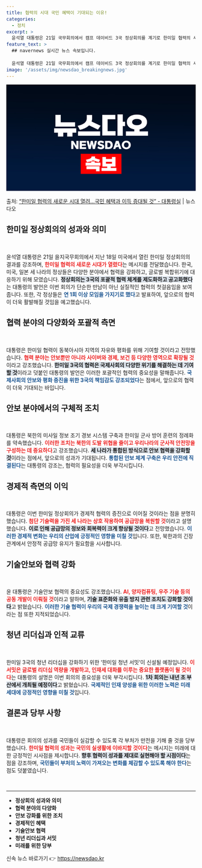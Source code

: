 ```yaml
---
title: 협력의 시대 국민 혜택이 기대되는 이유!
categories:
  - 정치
excerpt: >
  윤석열 대통령은 21일 국무회의에서 캠프 데이비드 3국 정상회의를 계기로 한미일 협력의 새로운 시대가 열렸다…
feature_text: >
  ## navernews 실시간 뉴스 속보입니다.

  윤석열 대통령은 21일 국무회의에서 캠프 데이비드 3국 정상회의를 계기로 한미일 협력의 새로운 시대가 열렸다…
image: '/assets/img/newsdao_breakingnews.jpg'
---
```


![뉴스다오 속보](/assets/img/newsdao_breakingnews.jpg)

<p>출처: <a href="https://newsdao.kr/1649" rel="dofollow">“한미일 협력의 새로운 시대 열려…국민 혜택과 이득 증대될 것” - 대통령실</a> | 뉴스다오</p>

<h2 data-ke-size="size26">한미일 정상회의의 성과와 의미</h2>
<p data-ke-size="size16">&nbsp;</p>
윤석열 대통령은 21일 을지국무회의에서 지난 18일 미국에서 열린 한미일 정상회의의 결과를 강조하며, <b><span style="color: #ee2323;">한미일 협력의 새로운 시대가 열렸다</span></b>는 메시지를 전달했습니다. 한국, 미국, 일본 세 나라의 정상들은 다양한 분야에서 협력을 강화하고, 글로벌 복합위기에 대응하기 위해 모였습니다. <b><span style="background-color: #21538527;">정상회의는 3국의 포괄적 협력 체계를 제도화하고 공고화했다</span></b>는 대통령의 발언은 이번 회의가 단순한 만남이 아닌 실질적인 협력의 첫걸음임을 보여줍니다. 또한, 각 정상들은 <b><span style="color: #1a5490;">연 1회 이상 모임을 가지기로 했다</span></b>고 발표하여, 앞으로의 협력이 더욱 활발해질 것임을 예고했습니다.

<h2 data-ke-size="size26">협력 분야의 다양화와 포괄적 측면</h2>
<p data-ke-size="size16">&nbsp;</p>
대통령은 한미일 협력이 동북아시아 지역의 자유와 평화를 위해 기여할 것이라고 전망했습니다. <b><span style="color: #ee2323;">협력 분야는 안보뿐만 아니라 사이버와 경제, 보건 등 다양한 영역으로 확장될 것</span></b>이라고 강조했습니다. <b><span style="background-color: #21538527;">한미일 3국의 협력은 국제사회의 다양한 위기를 해결하는 데 기여할 것</span></b>이라고 덧붙인 대통령의 발언은 이러한 포괄적인 협력의 중요성을 말해줍니다. <b><span style="color: #1a5490;">국제사회의 안보와 평화 증진을 위한 3국의 책임감도 강조되었다</span></b>는 점에서, 앞으로의 협력이 더욱 기대되는 바입니다.

<h2 data-ke-size="size26">안보 분야에서의 구체적 조치</h2>
<p data-ke-size="size16">&nbsp;</p>
대통령은 북한의 미사일 정보 조기 경보 시스템 구축과 한미일 군사 방어 훈련의 정례화를 약속했습니다. <b><span style="color: #ee2323;">이러한 조치는 북한의 도발 위협을 줄이고 우리나라의 군사적 안전망을 구성하는 데 중요하다</span></b>고 강조했습니다. <b><span style="background-color: #21538527;">세 나라가 통합된 방식으로 안보 협력을 강화할 것</span></b>이라는 점에서, 앞으로의 성과가 기대됩니다. <b><span style="color: #1a5490;">통합된 안보 체계 구축은 우리 안전에 직결된다</span></b>는 대통령의 강조는, 협력의 필요성을 더욱 부각시킵니다.

<h2 data-ke-size="size26">경제적 측면의 이익</h2>
<p data-ke-size="size16">&nbsp;</p>
대통령은 이번 한미일 정상회의가 경제적 협력의 증진으로 이어질 것이라는 점을 분명히 했습니다. <b><span style="color: #ee2323;">첨단 기술력을 가진 세 나라는 상호 작용하여 공급망을 복원할 것</span></b>이라고 설명했습니다. <b><span style="background-color: #21538527;">이로 인해 공급망의 정보와 회복력이 크게 향상될 것이다</span></b>고 전망했습니다. <b><span style="color: #1a5490;">이러한 경제적 변화는 우리의 산업에 긍정적인 영향을 미칠 것</span></b>입니다. 또한, 북한과의 긴장 관계에서 안정적 공급망 유지가 필요함을 시사합니다.

<h2 data-ke-size="size26">기술안보와 협력 강화</h2>
<p data-ke-size="size16">&nbsp;</p>
윤 대통령은 기술안보 협력의 중요성도 강조했습니다. <b><span style="color: #ee2323;">AI, 양자컴퓨팅, 우주 기술 등의 공동 개발이 이뤄질 것</span></b>이라고 말하며, <b><span style="background-color: #21538527;">기술 표준화와 유출 방지 관련 조치도 강화할 것이다</span></b>고 밝혔습니다. <b><span style="color: #1a5490;">이러한 기술 협력이 우리의 국제 경쟁력을 높이는 데 크게 기여할 것</span></b>이라는 점 또한 지적되었습니다.

<h2 data-ke-size="size26">청년 리더십과 인적 교류</h2>
<p data-ke-size="size16">&nbsp;</p>
한미일 3국의 청년 리더십을 강화하기 위한 ‘한미일 청년 서밋’이 신설될 예정입니다. <b><span style="color: #ee2323;">이 서밋은 글로벌 리더십 역량을 개발하고, 인재세 대화를 이루는 중요한 플랫폼이 될 것이다</span></b>는 대통령의 설명은 이번 회의의 중요성을 더욱 부각시킵니다. <b><span style="background-color: #21538527;">1차 회의는 내년 초 부산에서 개최될 예정이다</span></b>고 밝혔습니다. <b><span style="color: #1a5490;">국제적인 인재 양성을 위한 이러한 노력은 미래 세대에 긍정적인 영향을 미칠 것</span></b>입니다.

<h2 data-ke-size="size26">결론과 당부 사항</h2>
<p data-ke-size="size16">&nbsp;</p>
대통령은 회의의 성과를 국민들이 실감할 수 있도록 각 부처가 만전을 기해 줄 것을 당부했습니다. <b><span style="color: #ee2323;">한미일 협력의 성과는 국민의 실생활에 이바지할 것이다</span></b>는 메시지는 미래에 대한 긍정적인 시사점을 제시합니다. <b><span style="background-color: #21538527;">향후 협력이 성과를 제대로 실현해야 할 시점이다</span></b>는 점을 강조하며, <b><span style="color: #1a5490;">국민들이 부처의 노력이 가져오는 변화를 체감할 수 있도록 해야 한다</span></b>는 점도 덧붙였습니다.

<p data-ke-size="size16">&nbsp;</p>
<hr />
<ul>
    <li><b>정상회의 성과와 의미</b></li>
    <li><b>협력 분야의 다양화</b></li>
    <li><b>안보 강화를 위한 조치</b></li>
    <li><b>경제적인 혜택</b></li>
    <li><b>기술안보 협력</b></li>
    <li><b>청년 리더십과 서밋</b></li>
    <li><b>미래를 위한 당부</b></li>
</ul>
<p data-ke-size="size16"></p> 

신속 뉴스 바로가기 👉 <a href="https://newsdao.kr" rel="dofollow">https://newsdao.kr</a>


